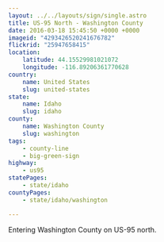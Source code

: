 ```yaml
---
layout: ../../layouts/sign/single.astro
title: US-95 North - Washington County
date: 2016-03-18 15:45:50 +0000 +0000
imageid: "4293426520241676782"
flickrid: "25947658415"
location:
    latitude: 44.15529981021072
    longitude: -116.89206361770628
country:
    name: United States
    slug: united-states
state:
    name: Idaho
    slug: idaho
county:
    name: Washington County
    slug: washington
tags:
    - county-line
    - big-green-sign
highway:
    - us95
statePages:
    - state/idaho
countyPages:
    - state/idaho/washington

---
```

Entering Washington County on US-95 north.